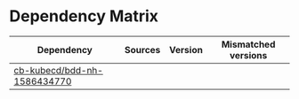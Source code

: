 # Dependency Matrix

Dependency | Sources | Version | Mismatched versions
---------- | ------- | ------- | -------------------
[cb-kubecd/bdd-nh-1586434770](https://github.com/cb-kubecd/bdd-nh-1586434770.git) |  | []() | 
